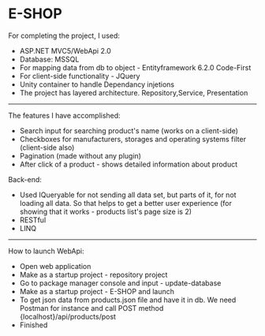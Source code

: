 # E-SHOP
For completing the project, I used:
- ASP.NET MVC5/WebApi 2.0
- Database: MSSQL
- For mapping data from db to object - Entityframework 6.2.0 Code-First
- For client-side functionality - JQuery
- Unity container to handle Dependancy injetions
- The project has layered architecture.  Repository,Service, Presentation
-------------------------------------------------------------------------
The features I have accomplished:
- Search input for searching product's name (works on a client-side)
- Checkboxes for manufacturers, storages and operating systems filter (client-side also)
- Pagination (made without any plugin)
- After click of a product - shows detailed information about product

Back-end:
- Used IQueryable for not sending all data set, but parts of it, for not loading
all data. So that helps to get a better user experience (for showing that it works - products list's page size is 2)
- RESTful
- LINQ
------------------------------------------------------------------------
How to launch WebApi:
- Open web application
- Make as a startup project - repository project
- Go to package manager console and input - update-database
- Make as a startup project - E-SHOP and launch
- To get json data from products.json file and have it in db.
We need Postman for instance and call POST method {localhost}/api/products/post
- Finished
